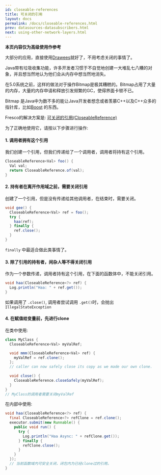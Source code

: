 ```yaml
---
id: closeable-references
title: 可关闭的引用
layout: docs
permalink: /docs/closeable-references.html
prev: datasources-datasubscribers.html
next: using-other-network-layers.html
---
```


**本页内容仅为高级使用作参考** 

大部分的应用，直接使用[Drawees](using-drawees-xml.html)就好了，不用考虑关闭的事情了。

Java带有垃圾收集功能，许多开发者习惯于不自觉地创建一大堆乱七八糟的对象，并且想当然地认为他们会从内存中想当然地消失。

在5.0系统之前，这样的做法对于操作Bitmap是极其糟糕的。Bitmap占用了大量的内存，大量的内存申请和释放引发频繁的GC，使得界面卡顿不已。

Bitmap 是Java中为数不多的能让Java开发者想念或者羡慕C++以及C++众多的指针库，比如[Boost](http://www.boost.org/doc/libs/1_57_0/libs/smart_ptr/smart_ptr.htm) 的东西。

Fresco的解决方案是: [可关闭的引用(CloseableReference)](../javadoc/reference/com/facebook/common/references/CloseableReference.html) 

为了正确地使用它，请按以下步骤进行操作:

#### 1. 调用者拥有这个引用

我们创建一个引用，但我们传递给了一个调用者，调用者将持有这个引用。

```java
CloseableReference<Val> foo() {
  Val val;
  return CloseableReference.of(val);
}
```

#### 2. 持有者在离开作用域之前，需要关闭引用

创建了一个引用，但是没有传递给其他调用者，在结束时，需要关闭。

```java
void gee() {
  CloseableReference<Val> ref = foo();
  try {
    haa(ref);
  } finally {
    ref.close();
  }
}
```

`finally` 中最适合做此类事情了。

#### 3. 除了引用的持有者，闲杂人等**不得**关闭引用

作为一个参数传递，调用者持有这个引用，在下面的函数体中，不能关闭引用。

```java
void haa(CloseableReference<?> ref) {
  Log.println("Haa: " + ref.get());
}
```

如果调用了 `.close()`, 调用者尝试调用 `.get()`时，会抛出`IllegalStateException`

#### 4. 在赋值给变量前，先进行clone

在类中使用:

```java
class MyClass {
  CloseableReference<Val> myValRef;

  void mmm(CloseableReference<Val> ref) {
    myValRef = ref.clone();
  };
  // caller can now safely close its copy as we made our own clone.
  
  void close() {
    CloseableReference.closeSafely(myValRef);
  }
}
// MyClass的调用者需要关闭myValRef
```

在内部中使用:

```java
void haa(CloseableReference<?> ref) {
  final CloseableReference<?> refClone = ref.clone();
  executor.submit(new Runnable() {
    public void run() {
      try {
        Log.println("Haa Async: " + refClone.get());
      } finally {
        refClone.close();
      }
    }
  });
  // 当前函数域内可安全关闭，闭包内为已经clone过的引用。
}
